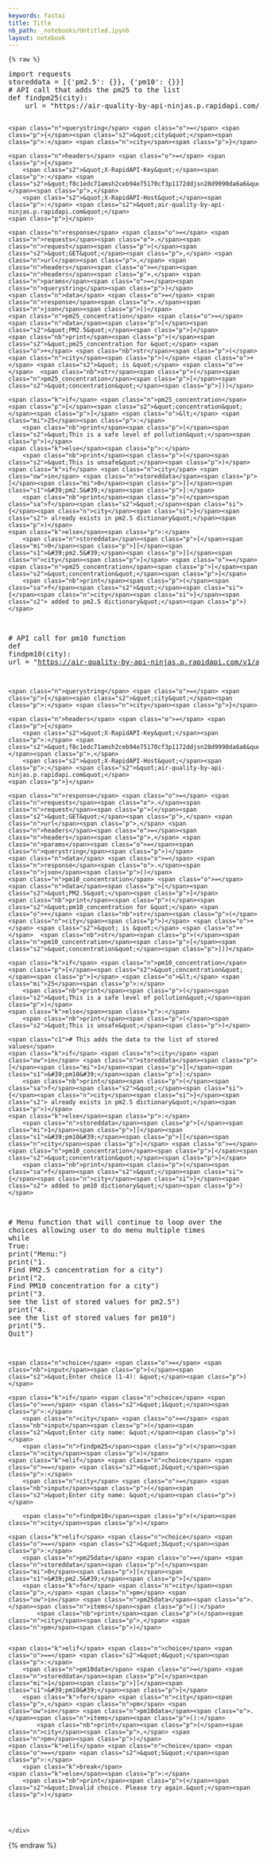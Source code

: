 ```yaml
---
keywords: fastai
title: Title
nb_path: _notebooks/Untitled.ipynb
layout: notebook
---
```


<!--
#################################################
### THIS FILE WAS AUTOGENERATED! DO NOT EDIT! ###
#################################################
# file to edit: _notebooks/Untitled.ipynb
-->

<div class="container" id="notebook-container">
        
    {% raw %}
    
<div class="cell border-box-sizing code_cell rendered">
<div class="input">

<div class="inner_cell">
    <div class="input_area">
<div class=" highlight hl-ipython3"><pre><span></span><span class="kn">import</span> <span class="nn">requests</span>
<span class="n">storeddata</span> <span class="o">=</span> <span class="p">[{</span><span class="s1">&#39;pm2.5&#39;</span><span class="p">:</span> <span class="p">{}},</span> <span class="p">{</span><span class="s1">&#39;pm10&#39;</span><span class="p">:</span> <span class="p">{}}]</span>
<span class="c1"># API call that adds the pm25 to the list</span>
<span class="k">def</span> <span class="nf">findpm25</span><span class="p">(</span><span class="n">city</span><span class="p">):</span>
    <span class="n">url</span> <span class="o">=</span> <span class="s2">&quot;https://air-quality-by-api-ninjas.p.rapidapi.com/v1/airquality&quot;</span>

    <span class="n">querystring</span> <span class="o">=</span> <span class="p">{</span><span class="s2">&quot;city&quot;</span><span class="p">:</span> <span class="n">city</span><span class="p">}</span>

    <span class="n">headers</span> <span class="o">=</span> <span class="p">{</span>
        <span class="s2">&quot;X-RapidAPI-Key&quot;</span><span class="p">:</span> <span class="s2">&quot;f8c1edc71amsh2ceb94e75170cf3p1172ddjsn28d9990da6a6&quot;</span><span class="p">,</span>
        <span class="s2">&quot;X-RapidAPI-Host&quot;</span><span class="p">:</span> <span class="s2">&quot;air-quality-by-api-ninjas.p.rapidapi.com&quot;</span>
    <span class="p">}</span>

    <span class="n">response</span> <span class="o">=</span> <span class="n">requests</span><span class="o">.</span><span class="n">request</span><span class="p">(</span><span class="s2">&quot;GET&quot;</span><span class="p">,</span> <span class="n">url</span><span class="p">,</span> <span class="n">headers</span><span class="o">=</span><span class="n">headers</span><span class="p">,</span> <span class="n">params</span><span class="o">=</span><span class="n">querystring</span><span class="p">)</span>
    <span class="n">data</span> <span class="o">=</span> <span class="n">response</span><span class="o">.</span><span class="n">json</span><span class="p">()</span>
    <span class="n">pm25_concentration</span> <span class="o">=</span> <span class="n">data</span><span class="p">[</span><span class="s2">&quot;PM2.5&quot;</span><span class="p">]</span>
    <span class="nb">print</span><span class="p">(</span><span class="s2">&quot;pm25_concentration for &quot;</span> <span class="o">+</span> <span class="nb">str</span><span class="p">(</span><span class="n">city</span><span class="p">)</span> <span class="o">+</span> <span class="s2">&quot; is &quot;</span> <span class="o">+</span>  <span class="nb">str</span><span class="p">(</span><span class="n">pm25_concentration</span><span class="p">[</span><span class="s2">&quot;concentration&quot;</span><span class="p">]))</span>

    <span class="k">if</span> <span class="n">pm25_concentration</span><span class="p">[</span><span class="s2">&quot;concentration&quot;</span><span class="p">]</span> <span class="o">&lt;</span> <span class="mi">25</span><span class="p">:</span>
        <span class="nb">print</span><span class="p">(</span><span class="s2">&quot;This is a safe level of pollution&quot;</span><span class="p">)</span>
    <span class="k">else</span><span class="p">:</span> 
        <span class="nb">print</span><span class="p">(</span><span class="s2">&quot;This is unsafe&quot;</span><span class="p">)</span>
    <span class="k">if</span> <span class="n">city</span> <span class="ow">in</span> <span class="n">storeddata</span><span class="p">[</span><span class="mi">0</span><span class="p">][</span><span class="s1">&#39;pm2.5&#39;</span><span class="p">]:</span>
        <span class="nb">print</span><span class="p">(</span><span class="sa">f</span><span class="s2">&quot;</span><span class="si">{</span><span class="n">city</span><span class="si">}</span><span class="s2"> already exists in pm2.5 dictionary&quot;</span><span class="p">)</span>
    <span class="k">else</span><span class="p">:</span>
        <span class="n">storeddata</span><span class="p">[</span><span class="mi">0</span><span class="p">][</span><span class="s1">&#39;pm2.5&#39;</span><span class="p">][</span><span class="n">city</span><span class="p">]</span> <span class="o">=</span> <span class="n">pm25_concentration</span><span class="p">[</span><span class="s2">&quot;concentration&quot;</span><span class="p">]</span>
        <span class="nb">print</span><span class="p">(</span><span class="sa">f</span><span class="s2">&quot;</span><span class="si">{</span><span class="n">city</span><span class="si">}</span><span class="s2"> added to pm2.5 dictionary&quot;</span><span class="p">)</span>


<span class="c1"># API call for pm10 function</span>
<span class="k">def</span> <span class="nf">findpm10</span><span class="p">(</span><span class="n">city</span><span class="p">):</span>
    <span class="n">url</span> <span class="o">=</span> <span class="s2">&quot;https://air-quality-by-api-ninjas.p.rapidapi.com/v1/airquality&quot;</span>

    <span class="n">querystring</span> <span class="o">=</span> <span class="p">{</span><span class="s2">&quot;city&quot;</span><span class="p">:</span> <span class="n">city</span><span class="p">}</span>

    <span class="n">headers</span> <span class="o">=</span> <span class="p">{</span>
        <span class="s2">&quot;X-RapidAPI-Key&quot;</span><span class="p">:</span> <span class="s2">&quot;f8c1edc71amsh2ceb94e75170cf3p1172ddjsn28d9990da6a6&quot;</span><span class="p">,</span>
        <span class="s2">&quot;X-RapidAPI-Host&quot;</span><span class="p">:</span> <span class="s2">&quot;air-quality-by-api-ninjas.p.rapidapi.com&quot;</span>
    <span class="p">}</span>

    <span class="n">response</span> <span class="o">=</span> <span class="n">requests</span><span class="o">.</span><span class="n">request</span><span class="p">(</span><span class="s2">&quot;GET&quot;</span><span class="p">,</span> <span class="n">url</span><span class="p">,</span> <span class="n">headers</span><span class="o">=</span><span class="n">headers</span><span class="p">,</span> <span class="n">params</span><span class="o">=</span><span class="n">querystring</span><span class="p">)</span>
    <span class="n">data</span> <span class="o">=</span> <span class="n">response</span><span class="o">.</span><span class="n">json</span><span class="p">()</span>
    <span class="n">pm10_concentration</span> <span class="o">=</span> <span class="n">data</span><span class="p">[</span><span class="s2">&quot;PM2.5&quot;</span><span class="p">]</span>
    <span class="nb">print</span><span class="p">(</span><span class="s2">&quot;pm10_concentration for &quot;</span> <span class="o">+</span> <span class="nb">str</span><span class="p">(</span><span class="n">city</span><span class="p">)</span> <span class="o">+</span> <span class="s2">&quot; is &quot;</span> <span class="o">+</span>  <span class="nb">str</span><span class="p">(</span><span class="n">pm10_concentration</span><span class="p">[</span><span class="s2">&quot;concentration&quot;</span><span class="p">]))</span>

    <span class="k">if</span> <span class="n">pm10_concentration</span><span class="p">[</span><span class="s2">&quot;concentration&quot;</span><span class="p">]</span> <span class="o">&lt;</span> <span class="mi">25</span><span class="p">:</span>
        <span class="nb">print</span><span class="p">(</span><span class="s2">&quot;This is a safe level of pollution&quot;</span><span class="p">)</span>
    <span class="k">else</span><span class="p">:</span> 
        <span class="nb">print</span><span class="p">(</span><span class="s2">&quot;This is unsafe&quot;</span><span class="p">)</span>

    <span class="c1"># This adds the data to the list of stored values</span>
    <span class="k">if</span> <span class="n">city</span> <span class="ow">in</span> <span class="n">storeddata</span><span class="p">[</span><span class="mi">1</span><span class="p">][</span><span class="s1">&#39;pm10&#39;</span><span class="p">]:</span>
        <span class="nb">print</span><span class="p">(</span><span class="sa">f</span><span class="s2">&quot;</span><span class="si">{</span><span class="n">city</span><span class="si">}</span><span class="s2"> already exists in pm2.5 dictionary&quot;</span><span class="p">)</span>
    <span class="k">else</span><span class="p">:</span>
        <span class="n">storeddata</span><span class="p">[</span><span class="mi">1</span><span class="p">][</span><span class="s1">&#39;pm10&#39;</span><span class="p">][</span><span class="n">city</span><span class="p">]</span> <span class="o">=</span> <span class="n">pm10_concentration</span><span class="p">[</span><span class="s2">&quot;concentration&quot;</span><span class="p">]</span>
        <span class="nb">print</span><span class="p">(</span><span class="sa">f</span><span class="s2">&quot;</span><span class="si">{</span><span class="n">city</span><span class="si">}</span><span class="s2"> added to pm10 dictionary&quot;</span><span class="p">)</span>

<span class="c1"># Menu function that will continue to loop over the choices allowing user to do menu multiple times</span>
<span class="k">while</span> <span class="kc">True</span><span class="p">:</span>
    <span class="nb">print</span><span class="p">(</span><span class="s2">&quot;Menu:&quot;</span><span class="p">)</span>
    <span class="nb">print</span><span class="p">(</span><span class="s2">&quot;1. Find PM2.5 concentration for a city&quot;</span><span class="p">)</span>
    <span class="nb">print</span><span class="p">(</span><span class="s2">&quot;2. Find PM10 concentration for a city&quot;</span><span class="p">)</span>
    <span class="nb">print</span><span class="p">(</span><span class="s2">&quot;3. see the list of stored values for pm2.5&quot;</span><span class="p">)</span>
    <span class="nb">print</span><span class="p">(</span><span class="s2">&quot;4. see the list of stored values for pm10&quot;</span><span class="p">)</span>
    <span class="nb">print</span><span class="p">(</span><span class="s2">&quot;5. Quit&quot;</span><span class="p">)</span>
    

    <span class="n">choice</span> <span class="o">=</span> <span class="nb">input</span><span class="p">(</span><span class="s2">&quot;Enter choice (1-4): &quot;</span><span class="p">)</span>

    <span class="k">if</span> <span class="n">choice</span> <span class="o">==</span> <span class="s2">&quot;1&quot;</span><span class="p">:</span>
        <span class="n">city</span> <span class="o">=</span> <span class="nb">input</span><span class="p">(</span><span class="s2">&quot;Enter city name: &quot;</span><span class="p">)</span>
        <span class="n">findpm25</span><span class="p">(</span><span class="n">city</span><span class="p">)</span>
    <span class="k">elif</span> <span class="n">choice</span> <span class="o">==</span> <span class="s2">&quot;2&quot;</span><span class="p">:</span>
        <span class="n">city</span> <span class="o">=</span> <span class="nb">input</span><span class="p">(</span><span class="s2">&quot;Enter city name: &quot;</span><span class="p">)</span>

        <span class="n">findpm10</span><span class="p">(</span><span class="n">city</span><span class="p">)</span>
        
    <span class="k">elif</span> <span class="n">choice</span> <span class="o">==</span> <span class="s2">&quot;3&quot;</span><span class="p">:</span>
        <span class="n">pm25data</span> <span class="o">=</span> <span class="n">storeddata</span><span class="p">[</span><span class="mi">0</span><span class="p">][</span><span class="s1">&#39;pm2.5&#39;</span><span class="p">]</span>
        <span class="k">for</span> <span class="n">city</span><span class="p">,</span> <span class="n">pm</span> <span class="ow">in</span> <span class="n">pm25data</span><span class="o">.</span><span class="n">items</span><span class="p">():</span>
            <span class="nb">print</span><span class="p">(</span><span class="n">city</span><span class="p">,</span> <span class="n">pm</span><span class="p">)</span>
        
    
    <span class="k">elif</span> <span class="n">choice</span> <span class="o">==</span> <span class="s2">&quot;4&quot;</span><span class="p">:</span>
        <span class="n">pm10data</span> <span class="o">=</span> <span class="n">storeddata</span><span class="p">[</span><span class="mi">1</span><span class="p">][</span><span class="s1">&#39;pm10&#39;</span><span class="p">]</span>
        <span class="k">for</span> <span class="n">city</span><span class="p">,</span> <span class="n">pm</span> <span class="ow">in</span> <span class="n">pm10data</span><span class="o">.</span><span class="n">items</span><span class="p">():</span>
            <span class="nb">print</span><span class="p">(</span><span class="n">city</span><span class="p">,</span> <span class="n">pm</span><span class="p">)</span>
    <span class="k">elif</span> <span class="n">choice</span> <span class="o">==</span> <span class="s2">&quot;5&quot;</span><span class="p">:</span>
        <span class="k">break</span>
    <span class="k">else</span><span class="p">:</span>
        <span class="nb">print</span><span class="p">(</span><span class="s2">&quot;Invalid choice. Please try again.&quot;</span><span class="p">)</span>
    
    
</pre></div>

    </div>
</div>
</div>

</div>
    {% endraw %}

</div>
 

